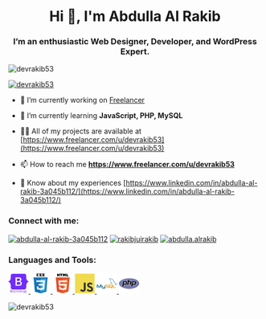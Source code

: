 <h1 align="center">Hi 👋, I'm Abdulla Al Rakib</h1>
<h3 align="center">I’m an enthusiastic Web Designer, Developer, and WordPress Expert.</h3>

<p align="left"> <img src="https://komarev.com/ghpvc/?username=devrakib53&label=Profile%20views&color=0e75b6&style=flat" alt="devrakib53" /> </p>

<p align="left"> <a href="https://github.com/ryo-ma/github-profile-trophy"><img src="https://github-profile-trophy.vercel.app/?username=devrakib53" alt="devrakib53" /></a> </p>

- 🔭 I’m currently working on [Freelancer](https://www.freelancer.com/u/devrakib53)

- 🌱 I’m currently learning **JavaScript, PHP, MySQL**

- 👨‍💻 All of my projects are available at [https://www.freelancer.com/u/devrakib53](https://www.freelancer.com/u/devrakib53)

- 📫 How to reach me **https://www.freelancer.com/u/devrakib53**

- 📄 Know about my experiences [https://www.linkedin.com/in/abdulla-al-rakib-3a045b112/](https://www.linkedin.com/in/abdulla-al-rakib-3a045b112/)

<h3 align="left">Connect with me:</h3>
<p align="left">
<a href="https://linkedin.com/in/abdulla-al-rakib-3a045b112" target="blank"><img align="center" src="https://raw.githubusercontent.com/rahuldkjain/github-profile-readme-generator/master/src/images/icons/Social/linked-in-alt.svg" alt="abdulla-al-rakib-3a045b112" height="30" width="40" /></a>
<a href="https://fb.com/rakibjuirakib" target="blank"><img align="center" src="https://raw.githubusercontent.com/rahuldkjain/github-profile-readme-generator/master/src/images/icons/Social/facebook.svg" alt="rakibjuirakib" height="30" width="40" /></a>
<a href="https://instagram.com/abdulla.alrakib" target="blank"><img align="center" src="https://raw.githubusercontent.com/rahuldkjain/github-profile-readme-generator/master/src/images/icons/Social/instagram.svg" alt="abdulla.alrakib" height="30" width="40" /></a>
</p>

<h3 align="left">Languages and Tools:</h3>
<p align="left"> <a href="https://getbootstrap.com" target="_blank" rel="noreferrer"> <img src="https://raw.githubusercontent.com/devicons/devicon/master/icons/bootstrap/bootstrap-plain-wordmark.svg" alt="bootstrap" width="40" height="40"/> </a> <a href="https://www.w3schools.com/css/" target="_blank" rel="noreferrer"> <img src="https://raw.githubusercontent.com/devicons/devicon/master/icons/css3/css3-original-wordmark.svg" alt="css3" width="40" height="40"/> </a> <a href="https://www.w3.org/html/" target="_blank" rel="noreferrer"> <img src="https://raw.githubusercontent.com/devicons/devicon/master/icons/html5/html5-original-wordmark.svg" alt="html5" width="40" height="40"/> </a> <a href="https://developer.mozilla.org/en-US/docs/Web/JavaScript" target="_blank" rel="noreferrer"> <img src="https://raw.githubusercontent.com/devicons/devicon/master/icons/javascript/javascript-original.svg" alt="javascript" width="40" height="40"/> </a> <a href="https://www.mysql.com/" target="_blank" rel="noreferrer"> <img src="https://raw.githubusercontent.com/devicons/devicon/master/icons/mysql/mysql-original-wordmark.svg" alt="mysql" width="40" height="40"/> </a> <a href="https://www.php.net" target="_blank" rel="noreferrer"> <img src="https://raw.githubusercontent.com/devicons/devicon/master/icons/php/php-original.svg" alt="php" width="40" height="40"/> </a> </p>

<p><img align="center" src="https://github-readme-stats.vercel.app/api/top-langs?username=devrakib53&show_icons=true&locale=en&layout=compact" alt="devrakib53" /></p>
